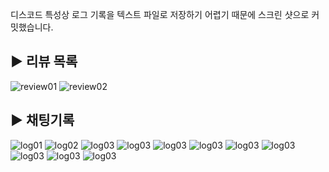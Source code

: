 디스코드 특성상 로그 기록을 텍스트 파일로 저장하기 어렵기 때문에 스크린 샷으로 커밋했습니다.

▶ 리뷰 목록
------

![review01](./chat_log/20121001.png)
![review02](./chat_log/20121002.png)

▶ 채팅기록
------

![log01](./chat_log/20120401.png)
![log02](./chat_log/20120801.png)
![log03](./chat_log/20121003.png)
![log03](./chat_log/20121004.png)
![log03](./chat_log/20121005.png)
![log03](./chat_log/20121006.png)
![log03](./chat_log/20121007.png)
![log03](./chat_log/20121008.png)
![log03](./chat_log/20121009.png)
![log03](./chat_log/20121010.png)
![log03](./chat_log/20121011.png)